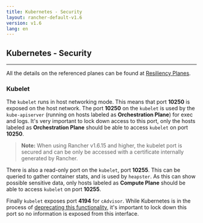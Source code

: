 ```yaml
---
title: Kubernetes - Security
layout: rancher-default-v1.6
version: v1.6
lang: en
---
```


## Kubernetes - Security
---

All the details on the referenced planes can be found at [Resiliency Planes]({{site.baseurl}}/rancher/{{page.version}}/{{page.lang}}/kubernetes/resiliency-planes).

### Kubelet

The `kubelet` runs in host networking mode. This means that port **10250** is exposed on the host network. The port **10250** on the `kubelet` is used by the `kube-apiserver` (running on hosts labeled as **Orchestration Plane**) for exec and logs. It's very important to lock down access to this port, only the hosts labeled as **Orchestration Plane** should be able to access `kubelet` on port **10250**.

> **Note:** When using Rancher v1.6.15 and higher, the kubelet port is secured and can be only be accessed with a certificate internally generated by Rancher.

There is also a read-only port on the `kubelet`, port **10255**. This can be queried to gather container stats, and is used by `heapster`. As this can show possible sensitive data, only hosts labeled as **Compute Plane** should be able to access `kubelet` on port **10255**.

Finally `kubelet` exposes port **4194** for `cAdvisor`. While Kubernetes is in the process of [deprecating this functionality](https://github.com/kubernetes/kubernetes/issues/56523), it's important to lock down this port so no information is exposed from this interface.
